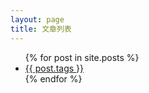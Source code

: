 ```yaml
---
layout: page
title: 文章列表 
---
```


<ul>
  {% for post in site.posts %}
    <li>
      <a href="{{ post.url }}">{{ post.tags }}</a>
    </li>
  {% endfor %}
</ul>